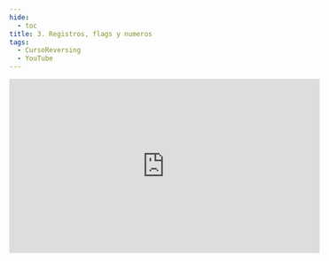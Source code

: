 ```yaml
---
hide:
  - toc
title: 3. Registros, flags y numeros
tags:
  - CursoReversing
  - YouTube
---
```


<div class="video-responsive">
    <iframe width="560" height="315" src="https://www.youtube.com/embed/pYCVQJ9MQyc" title="YouTube video player" frameborder="0" allow="accelerometer; autoplay; clipboard-write; encrypted-media; gyroscope; picture-in-picture; web-share" referrerpolicy="strict-origin-when-cross-origin" allowfullscreen></iframe>
</div>